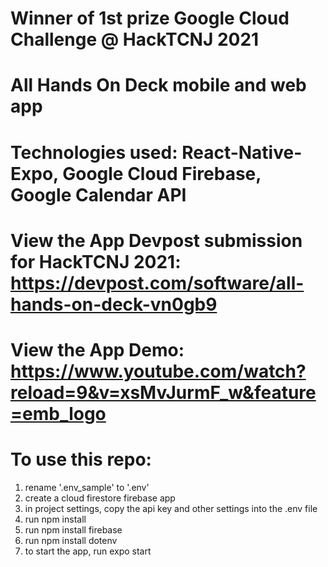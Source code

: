 # Winner of 1st prize Google Cloud Challenge @ HackTCNJ 2021

# All Hands On Deck mobile and web app
# Technologies used: React-Native-Expo, Google Cloud Firebase, Google Calendar API
# View the App Devpost submission for HackTCNJ 2021: https://devpost.com/software/all-hands-on-deck-vn0gb9
# View the App Demo: https://www.youtube.com/watch?reload=9&v=xsMvJurmF_w&feature=emb_logo

# To use this repo:

1. rename '.env_sample' to '.env'
2. create a cloud firestore firebase app
3. in project settings, copy the api key and other settings into the .env file
4. run npm install
5. run npm install firebase
6. run npm install dotenv
7. to start the app, run expo start

